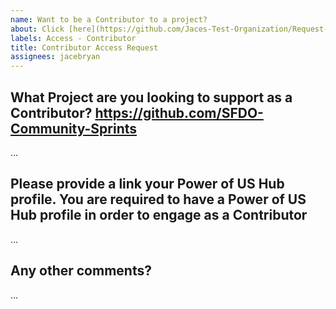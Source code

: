 ```yaml
---
name: Want to be a Contributor to a project?
about: Click [here](https://github.com/Jaces-Test-Organization/Request-Access-to-SFDO-Community-Sprints/wiki/What-is-a-Project-Contributor%3F) to learn more
labels: Access - Contributor
title: Contributor Access Request
assignees: jacebryan
---
```


What Project are you looking to support as a Contributor?
https://github.com/SFDO-Community-Sprints
-------------------------------------------
…

Please provide a link your Power of US Hub profile.
You are required to have a Power of US Hub profile in order to engage as a Contributor
-------------------------------------------
…

Any other comments?
-------------------------------------------
…
